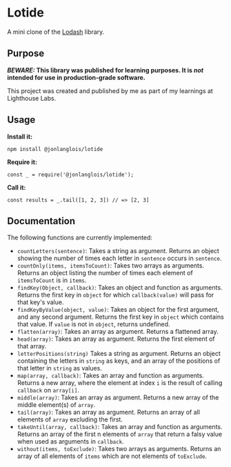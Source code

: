 # Lotide

A mini clone of the [Lodash](https://lodash.com) library.

## Purpose

**_BEWARE:_ This library was published for learning purposes. It is _not_ intended for use in production-grade software.**

This project was created and published by me as part of my learnings at Lighthouse Labs. 

## Usage

**Install it:**

`npm install @jonlanglois/lotide`

**Require it:**

`const _ = require('@jonlanglois/lotide');`

**Call it:**

`const results = _.tail([1, 2, 3]) // => [2, 3]`

## Documentation

The following functions are currently implemented:

* `countLetters(sentence)`: Takes a string as argument. Returns an object showing the number of times each letter in `sentence` occurs in `sentence`.
* `countOnly(items, itemsToCount)`: Takes two arrays as arguments. Returns an object listing the number of times each element of `itemsToCount` is in `items`.
* `findKey(Object, callback)`: Takes an object and function as arguments. Returns the first key in `object` for which `callback(value)` will pass for that key's value.
* `findKeyByValue(object, value)`: Takes an object for the first argument, and any second argument. Returns the first key in `object` which contains that value.
If `value` is not in `object`, returns undefined.
* `flatten(array)`: Takes an array as argument. Returns a flattened array.
* `head(array)`: Takes an array as argument. Returns the first element of that array.
* `letterPositions(string)` Takes a string as argument. Returns an object containing the letters in `string` as keys, and an array of the positions of that letter in `string` as values.
* `map(array, callback)`: Takes an array and function as arguments. Returns a new array, where the element at index `i` is the result of calling `callback` on `array[i]`.
* `middle(array)`: Takes an array as argument. Returns a new array of the middle element(s) of `array`.
* `tail(array)`: Takes an array as argument. Returns an array of all elements of `array` excluding the first.
* `takeUntil(array, callback)`: Takes an array and function as arguments. Returns an array of the first n elements of `array` that return a falsy value when used as arguments in `callback`.
* `without(items, toExclude)`: Takes two arrays as arguments. Returns an array of all elements of `items` which are not elements of `toExclude`.

